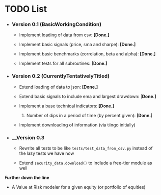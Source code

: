 # TODO List

* ### __Version 0.1 (BasicWorkingCondition)__

    *   Implement loading of data from csv: __[Done.]__

    *   Implement basic signals (price, sma and sharpe): __[Done.]__

    *   Implement basic benchmarks (correlation, beta and alpha): __[Done.]__

    *   Implement tests for all subroutines: __[Done.]__

*   ### __Version 0.2 (CurrentlyTentativelyTitled)__

    *   Extend loading of data to json: __[Done.]__

    *   Extend basic signals to include ema and largest drawdown: __[Done.]__

    *   Implement a base technical indicators: __[Done.]__

        1.  Number of dips in a period of time (by percent given): __[Done.]__

    *   Implement downloading of information (via tiingo initially)

*   ### __Version 0.3

    *   Rewrite all tests to be like `tests/test_data_from_csv.py` instead of the lazy tests we have now

    *   Extend `security_data.download()` to include a free-tier module as well

__Further down the line__

*   A Value at Risk modeler for a given equity (or portfolio of equities)
